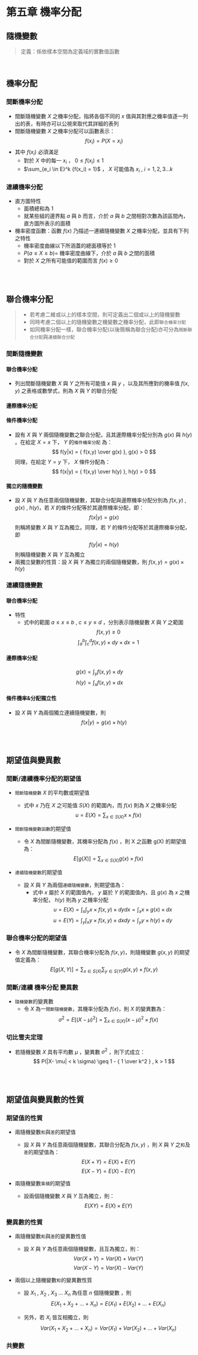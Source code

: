 # 第五章 機率分配

## 隨機變數
> 定義：係依樣本空間為定義域的實數值函數

<br>

## 機率分配
### 間斷機率分配
* 間斷隨機變數 $X$ 之機率分配，指將各個不同的 $x$ 值與其對應之機率值逐一列出的表，有時亦可以公視來取代其詳細的表列
* 間斷隨機變數 $X$ 之機率分配可以函數表示：
$$ f(x_i) = P(X = x_i) $$
* 其中 $f(x_i)$ 必須滿足
    * 對於 $X$ 中的每一 $x_i$ ， $0 \leq f(x_i) \leq 1$
    * $\sum_{e_i \in E}^k {f(x_i) = 1}$ ， $X$ 可能值為 $x_i$ , $i=1,2,3...k$

### 連續機率分配
* 直方圖特性
    * 面積總和為 1
    * 就某些組的邊界點 $a$ 與 $b$ 而言，介於 $a$ 與 $b$ 之間相對次數為該區間內，直方圖所表示的面積
* 機率密度函數：函數 $f(x)$ 乃描述一連續隨機變數 $X$ 之機率分配，並具有下列之特性
    * 機率密度曲線以下所涵蓋的總面積等於 1
    * $P(a \leq X \leq b) =$ 機率密度曲線下，介於 $a$ 與 $b$ 之間的面積
    * 對於 $X$ 之所有可能值的範圍而言 $f(x) \geq 0$
<br>
<br>

## 聯合機率分配
> * 若考慮二維或以上的樣本空間，則可定義出二個或以上的隨機變數
> * 同時考慮二個以上的隨機變數之機變數之機率分配，此即`聯合機率分配`
> * 如同機率分配一樣，聯合機率分配(以後簡稱為聯合分配)亦可分為`間斷聯合分配`與`連續聯合分配`

### 間斷隨機變數

#### 聯合機率分配
* 列出間斷隨機變數 $X$ 與 $Y$ 之所有可能值 $x$ 與 $y$ ，以及其所應對的機率值 $f(x,y)$ 之表格或數學式，則為 $X$ 與 $Y$ 的聯合分配

#### 邊際機率分配

#### 條件機率分配
* 設有 $X$ 與 $Y$ 兩個隨機變數之聯合分配，且其邊際機率分配分別為 $g(x)$  與 $h(y)$ 。在給定 $X = x$ 下， $Y$ 的`條件機率分配` 為：
$$ f(y|x) = { f(x,y) \over g(x) }, g(x) > 0 $$ 
同理，在給定 $Y = y$ 下， $X$ 條件分配為：
$$ f(x|y) = { f(x,y) \over h(y) }, h(y) > 0 $$ 

#### 獨立的隨機變數
* 設 $X$ 與 $Y$ 為任意兩個隨機變數，其聯合分配與邊際機率分配分別為 $f(x,y)$ , $g(x)$ , $h(y)$，若 $X$ 的條件分配等於其邊際機率分配，即：
$$ f(x|y) = g(x) $$ 
則稱將變數 $X$ 與 $Y$ 互為獨立。同理，若 $Y$ 的條件分配等於其邊際機率分配，即
$$ f(y|x) = h(y) $$ 
則稱隨機變數 $X$ 與 $Y$ 互為獨立
* 兩獨立變數的性質：設 $X$ 與 $Y$ 為獨立的兩個隨機變數，則 $f(x,y) = g(x) \times h(y)$

### 連續隨機變數

#### 聯合機率分配
* 特性
    * 式中的範圍 $a \leq x \leq  b$ , $c \leq y \leq  d$ ，分別表示隨機變數 $X$ 與 $Y$ 之範圍
$$f(x,y) \geq 0$$
$$ \int_a^b \int_c^d f(x,y) \times dy \times dx = 1 $$


#### 邊際機率分配
$$ g(x)  = \int_y f(x,y) \times dy  $$
$$ h(y)  = \int_x f(x,y) \times dx  $$

#### 條件機率&分配獨立性
* 設 $X$ 與 $Y$ 為兩個獨立連續隨機變數，則
$$ f(x|y) = g(x) \times h(y) $$ 

<br>
<br>

## 期望值與變異數
### 間斷/連續機率分配的期望值
* `間斷隨機變數` $X$ 的平均數或期望值
    * 式中 $x$ 乃在 $X$ 之可能值 $S(X)$ 的範圍內，而 $f(x)$ 則為 $X$ 之機率分配
    $$ u = E(X) = \sum_{x\in S(X)} x \times f(x) $$

* `間斷隨機變數函數`的期望值
    * 令 $X$ 為間斷隨機變數，其機率分配為 $f(x)$ ，則 X 之函數 g(X) 的期望值為：
    $$ E[g(X)] = \sum_{x \in S(X)} g(x) \times f(x) $$
    
* `連續隨機變數`的期望值
    * 設 $X$ 與 $Y$ 為兩個`連續隨機變數`，則期望值為：
        * 式中 $x$ 屬於 $X$ 的範圍值內， $y$ 屬於 $Y$ 的範圍值內，且 $g(x)$ 為 $x$ 之機率分配， $h(y)$ 則為 $y$ 之機率分配
    $$ u = E(X) = \int_x \int_y x \times f(x,y)  \times dydx = \int_x x \times g(x) \times dx $$
    $$ u = E(Y) = \int_y \int_x y \times f(x,y)  \times dxdy = \int_y y \times h(y) \times dy $$

### 聯合機率分配的期望值
* 令 $X$ 為間斷隨機變數，其聯合機率分配為 $f(x,y)$，則隨機變數 $g(x,y)$ 的期望值定義為：
$$ E[g(X,Y)] = \sum_{x \in S(X)}  \sum_{y \in S(Y)} g(x,y) \times f(x,y) $$
    
### 間斷/連續 機率分配 變異數
* `隨機變數`的變異數
    * 令 $X$ 為一`間斷隨機變數`，其機率分配為 $f(x)$，則 $X$ 的變異數為：
    $$ \sigma^2 = E[(X- \mu )^2] = \sum_{x \in S(X)} (x - \mu)^2 \times f(x) $$
    

### 切比雪夫定理
* 若隨機變數 $X$ 具有平均數 $\mu$ ，變異數 $\sigma^2$ ，則下式成立：
$$ P(|X- \mu| < k \sigma) \geq 1 - { 1 \over k^2 } , k > 1 $$

<br>
<br>

## 期望值與變異數的性質
### 期望值的性質
* 兩隨機變數`和`與`差`的期望值
    * 設 $X$ 與 $Y$ 為任意兩個隨機變數，其聯合分配為 $f(x,y)$ ，則 $X$ 與 $Y$ 之`和`及`差`的期望值為：
    $$ E(X+Y) = E(X) + E(Y)$$
    $$ E(X-Y) = E(X) - E(Y)$$
    
* 兩隨機變數`乘積`的期望值
    * 設兩個隨機變數 $X$ 與 $Y$ 互為獨立，則：
    $$ E(XY) = E(X) \times E(Y)$$
    
### 變異數的性質
* 兩隨機變數`和`與`差`的變異數性值
    * 設 $X$ 與 $Y$ 為任意兩個隨機變數，且互為獨立，則：
    $$ Var(X+Y) = Var(X) + Var(Y)$$
    $$ Var(X-Y) = Var(X) - Var(Y)$$
    
* 兩個以上隨機變數`和`的變異數性質
   * 設 $X_1$ , $X_2$ , $X_3$ ... $X_n$ 為任意 $n$ 個隨機變數 ，則
   $$ E(X_1 + X_2+ ... + X_n) = E(X_1) + E(X_2) + ... + E(X_n)  $$
   
   * 另外，若 $X_i$ 皆互相獨立，則
   $$ Var(X_1 + X_2+ ... + X_n) = Var(X_1) + Var(X_2) + ... + Var(X_n) $$
    
### 共變數